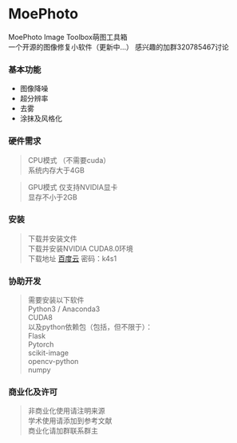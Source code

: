 # MoePhoto
MoePhoto Image Toolbox萌图工具箱  
一个开源的图像修复小软件（更新中...）
感兴趣的加群320785467讨论

### 基本功能
* 图像降噪
* 超分辨率
* 去雾
* 涂抹及风格化
### 硬件需求
> CPU模式 （不需要cuda）  
系统内存大于4GB  

> GPU模式
仅支持NVIDIA显卡  
显存不小于2GB  

### 安装
> 下载并安装文件  
下载并安装NVIDIA CUDA8.0环境  
下载地址 [百度云](http://pan.baidu.com/s/1W5DQTepe6jT6TGu4QFAPXg) 密码：k4s1  

### 协助开发
> 需要安装以下软件  
Python3 / Anaconda3  
CUDA8  
以及python依赖包（包括，但不限于）：  
Flask  
Pytorch  
scikit-image  
opencv-python  
numpy  

### 商业化及许可
> 非商业化使用请注明来源  
学术使用请添加到参考文献  
商业化请加群联系群主  